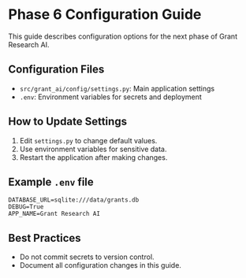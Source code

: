 # Phase 6 Configuration Guide

This guide describes configuration options for the next phase of Grant Research AI.

## Configuration Files

-   `src/grant_ai/config/settings.py`: Main application settings
-   `.env`: Environment variables for secrets and deployment

## How to Update Settings

1. Edit `settings.py` to change default values.
2. Use environment variables for sensitive data.
3. Restart the application after making changes.

## Example `.env` file

```
DATABASE_URL=sqlite:///data/grants.db
DEBUG=True
APP_NAME=Grant Research AI
```

## Best Practices

-   Do not commit secrets to version control.
-   Document all configuration changes in this guide.
